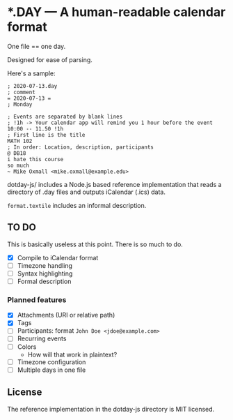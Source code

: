 # *.DAY &mdash; A human-readable calendar format #

One file == one day.

Designed for ease of parsing.

Here's a sample: 

```dotday
; 2020-07-13.day
; comment
= 2020-07-13 =
; Monday

; Events are separated by blank lines
; !1h -> Your calendar app will remind you 1 hour before the event
10:00 -- 11.50 !1h
; First line is the title
MATH 102
; In order: Location, description, participants
@ DB18
i hate this course
so much
~ Mike Oxmall <mike.oxmall@example.edu>
```

dotday-js/ includes a Node.js based reference implementation that reads a directory of .day files and outputs iCalendar (.ics) data.

`format.textile` includes an informal description.

## TO DO ##

This is basically useless at this point. There is so much to do.

- [X] Compile to iCalendar format
- [ ] Timezone handling
- [ ] Syntax highlighting
- [ ] Formal description

### Planned features ###

- [X] Attachments (URI or relative path)
- [X] Tags
- [ ] Participants: format `John Doe <jdoe@example.com>`
- [ ] Recurring events
- [ ] Colors
  * How will that work in plaintext?
- [ ] Timezone configuration
- [ ] Multiple days in one file

## License ##

The reference implementation in the dotday-js directory is MIT
licensed.
